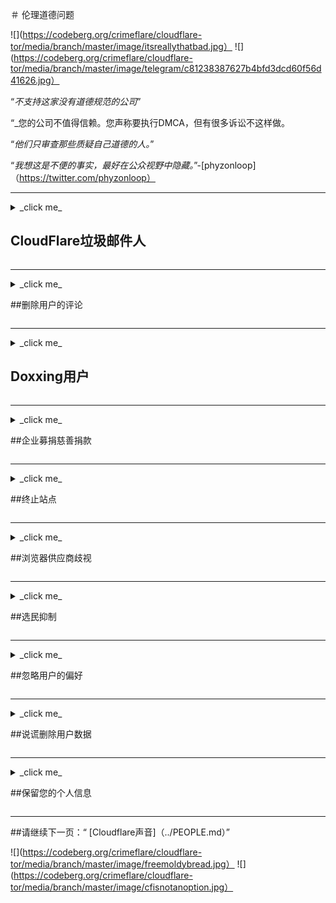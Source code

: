 ＃ 伦理道德问题

![](https://codeberg.org/crimeflare/cloudflare-tor/media/branch/master/image/itsreallythatbad.jpg）
![](https://codeberg.org/crimeflare/cloudflare-tor/media/branch/master/image/telegram/c81238387627b4bfd3dcd60f56d41626.jpg）

“_不支持这家没有道德规范的公司_”

“_您的公司不值得信赖。您声称要执行DMCA，但有很多诉讼不这样做。

“_他们只审查那些质疑自己道德的人。_”

“_我想这是不便的事实，最好在公众视野中隐藏。_”-[phyzonloop]（https://twitter.com/phyzonloop）


---


<details>
<summary> _click me_

## CloudFlare垃圾邮件人
</summary>


Cloudflare正在向非Cloudflare用户发送垃圾邮件。

-仅向选择加入的订户发送电子邮件
-当用户说“停止”时，然后停止发送电子邮件

就这么简单。但是Cloudflare不在乎。
Cloudflare说，使用他们的服务[可以阻止所有垃圾邮件发送者或攻击者]（https://support.cloudflare.com/hc/en-us/articles/200170066-Will-activating-Cloudflare-stop-all-spammers-or-attackers- ）。
我们如何在不激活Cloudflare的情况下停止_Cloudflare垃圾邮件发送者_？


![](https://codeberg.org/crimeflare/cloudflare-tor/media/branch/master/image/cfspam01.jpg）
![](https://codeberg.org/crimeflare/cloudflare-tor/media/branch/master/image/cfspam03.jpg）
![](https://codeberg.org/crimeflare/cloudflare-tor/media/branch/master/image/cfspam02.jpg）
![](https://codeberg.org/crimeflare/cloudflare-tor/media/branch/master/image/cfspambrittany.jpg）
![](https://codeberg.org/crimeflare/cloudflare-tor/media/branch/master/image/cfspamtwtr.jpg）

</details>

---

<details>
<summary> _click me_

##删除用户的评论
</summary>


Cloudflare审查员[负面评论]（https://web.archive.org/web/20191116004046/https://www.trustpilot.com/reviews/5aa6ee0ed5a5700a7c8cf853）。如果您在Twitter上发布_anti-Cloudflare_文本，则有机会从[Cloudflare员工]（cloudflare_inc/cloudflare_members.txt）中获得带有[_]的[回复]（https://twitter.com/CloudflareHelp/status/1126051764917145601） [否，不是]（PEOPLE.md）_“消息。如果您在任何评论网站上发布否定评论，他们将尝试[审查]（https://twitter.com/phyzonloop/status/1178836176985366529）[it]（https://twitter.com/dxgl_org/status/1178722159432220672 ）。


![](https://codeberg.org/crimeflare/cloudflare-tor/media/branch/master/image/cfcenrev_01.jpg）
![](https://codeberg.org/crimeflare/cloudflare-tor/media/branch/master/image/cfcenrev_02.jpg）
![](https://codeberg.org/crimeflare/cloudflare-tor/media/branch/master/image/cfcenrev_03.jpg）

</details>

---

<details>
<summary> _click me_

## Doxxing用户
</summary>


Cloudflare有一个严重的[骚扰问题]（https://web.archive.org/web/20171024040313/http://www.businessinsider.com/cloudflare-ceo-suggests-people-who-report-online-abuse-use -fake-names-2017-5）。
Cloudflare [分享个人信息]（https://archive.ph/ePdvi）其中[谁]（https://twitter.com/ZJemptv/status/898299709634248704）[抱怨]（https://twitter.com/TinyPirate/status/554718958176067584）[关于]（https://twitter.com/remembrancermx/status/1010329041235148802）[托管]（https://twitter.com/Bridaguy/status/915003769280172037）[站点]（https：//twitter .com/HelloAndrew/status/897260208845500416）。他们有时会要求您提供
您的真实身份证。如果您不想受到骚扰，请[殴打]（https://twitter.com/NiteShade925/status/1158469203420205056），[扑打]（https://boingboing.net/2015/01/19/invasion-boards -set-out-to-rui.html）或[killed]（https://twitter.com/RusEmbUSA/status/1187363092793040901），则最好远离Cloudflared网站。


![](https://codeberg.org/crimeflare/cloudflare-tor/media/branch/master/image/cfdox_what.jpg）
![](https://codeberg.org/crimeflare/cloudflare-tor/media/branch/master/image/cfdox_swat.jpg）
![](https://codeberg.org/crimeflare/cloudflare-tor/media/branch/master/image/cfdox_kill.jpg）
![](https://codeberg.org/crimeflare/cloudflare-tor/media/branch/master/image/cfdox_threat.jpg）
![](https://codeberg.org/crimeflare/cloudflare-tor/media/branch/master/image/cfdox_dox.jpg）
![](https://codeberg.org/crimeflare/cloudflare-tor/media/branch/master/image/cfdox_ex1.jpg）
![](https://codeberg.org/crimeflare/cloudflare-tor/media/branch/master/image/cfdox_ex2.jpg）

</details>

---

<details>
<summary> _click me_

##企业募捐慈善捐款
</summary>


CloudFlare正在[要求]（https://web.archive.org/web/20191112033605/https://opencollective.com/cloudflarecollective#section-about）进行慈善捐款。令人震惊的是，一家美国公司会与有良好理由的非营利组织一起请求慈善。如果您喜欢[阻止别人或浪费别人的时间]（PEOPLE.md），则可能想为Cloudflare员工订购一些披萨。


![](https://codeberg.org/crimeflare/cloudflare-tor/media/branch/master/image/cfdonate.jpg）

</details>

---

<details>
<summary> _click me_

##终止站点
</summary>


如果您的网站突然掉线，您将怎么办？有报道称Cloudflare正在[删除]（https://twitter.com/stefan_eady/status/1126033791267426304）[用户]（https://twitter.com/derivativeburke/status/903755267053117440）[配置]（https：//twitter.com/lordscarlet/status/1046785164792205314）或[在没有任何警告的情况下停止服务]（https://twitter.com/svolentin/status/1227324408475344896），[默默地]（https://twitter.com/BlnaryMlke/status/1194339461984854018）。我们建议您找到[更好的提供者]（what-to-do.md）。

![](https://codeberg.org/crimeflare/cloudflare-tor/media/branch/master/image/cftmnt.jpg）

</details>

---

<details>
<summary> _click me_

##浏览器供应商歧视
</summary>


CloudFlare为使用Firefox的用户提供优先待遇，同时对非Tor浏览器的用户提供与Tor相比的敌对待遇。
有权拒绝执行非免费javascript的Tor用户也将受到敌对待遇。
这种访问不平等是网络中立性滥用和权力滥用。

![](https://codeberg.org/crimeflare/cloudflare-tor/media/branch/master/image/browdifftbcx.gif）

-左：“ Tor浏览器”，右：“ Chrome”。相同的IP地址。

![](https://codeberg.org/crimeflare/cloudflare-tor/media/branch/master/image/browserdiff.jpg）

-左：“ [Tor浏览器] Javascript已禁用，Cookie已启用”
-右：`[Chrome]启用了Javascript，禁用了Cookie`

![](https://codeberg.org/crimeflare/cloudflare-tor/media/branch/master/image/cfsiryoublocked.jpg）

-不带Tor的QuteBrowser（小型浏览器）（Clearnet IP）

| ***浏览器*** | ***访问治疗*** |
| --- | --- |
| Tor浏览器（启用Javascript）|允许访问|
| Firefox（启用Javascript）|访问降级|
| Chromium（启用Javascript）|访问降级（按Google reCAPTCHA）|
| Chromium或Firefox（禁用Javascript）|访问被拒绝（按*破碎的* Google reCAPTCHA）|
| Chromium或Firefox（已禁用Cookie）|拒绝访问|
| QuteBrowser |拒绝访问|
| lynx |拒绝访问|
| w3m |拒绝访问|
| wget |拒绝访问|


“_为什么不使用“音频”按钮来解决简单的挑战？_”

是的，有一个音频按钮，但是它总是（[无法在Tor上使用）（https://trac.torproject.org/projects/tor/ticket/23840）。单击它时，您将收到此消息：

```
稍后再试
您的计算机或网络可能正在发送自动查询。
为了保护我们的用户，我们目前无法处理您的请求。
有关更多详细信息，请访问我们的帮助页面
```

</details>

---

<details>
<summary> _click me_

##选民抑制
</summary>


美国各州的选民最终通过居住国的州务卿网站注册投票。
由共和党控制的州务卿办公室通过Cloudflare代理州务卿的网站来压制选民。
Cloudflare对Tor用户的敌视对待，其MITM作为集中监视的全球监视点的位置以及总体上的不利作用
使准选民不愿登记。自由主义者尤其倾向于拥抱隐私。选民登记表收集有关选民的政治倾向，个人实际住址，社会安全号码和出生日期的敏感信息。
大多数州只公开提供这些信息的一部分，但是当有人注册投票时，Cloudflare会看到所有信息。

请注意，纸质注册不会绕过Cloudflare，因为国务秘书数据输入秘书可能会使用
在Cloudflare网站上输入数据。

![](https://codeberg.org/crimeflare/cloudflare-tor/media/branch/master/image/cfvotm_01.jpg）
![](https://codeberg.org/crimeflare/cloudflare-tor/media/branch/master/image/cfvotm_02.jpg）

-Change.org是一个著名的网站，用于收集选票并采取行动。 “ [[世界各地的人们都在发起运动，动员支持者，并与决策者一起推动解决方案。]（https://web.archive.org/web/20200206120027/https://www.change.org/about）”
不幸的是，由于Cloudflare的攻击性过滤器，许多人根本无法查看change.org。他们被禁止签署请愿书，从而将他们排除在民主进程之外。使用其他非Cloudflared平台（例如[OpenPetition]（https://www.openpetition.eu/content/about_us））有助于解决该问题。

![](https://codeberg.org/crimeflare/cloudflare-tor/media/branch/master/image/changeorgasn.jpg）
![](https://codeberg.org/crimeflare/cloudflare-tor/media/branch/master/image/changeorgtor.jpg）

-Cloudflare的“ [雅典项目]（https://www.cloudflare.com/athenian/）”为州和地方选举网站提供了免费的企业级保护。他们说“他们的选民可以访问选举信息和选民登记”，但这是一个谎言，因为许多人根本无法浏览该网站。

</details>

---

<details>
<summary> _click me_

##忽略用户的偏好
</summary>


如果您选择退出，则希望您不会收到有关它的电子邮件。 Cloudflare会忽略用户的偏好，并在未经客户同意的情况下与第三方公司共享数据（https://twitter.com/thexpaw/status/1108424723233419264）。如果您使用他们的免费计划，他们有时会向您发送电子邮件，要求购买每月订阅。

![](https://codeberg.org/crimeflare/cloudflare-tor/media/branch/master/image/cfviopl_tp.jpg）

</details>

---

<details>
<summary> _click me_

##说谎删除用户数据
</summary>


根据此[ex-cloudflare客户博客]（https://shkspr.mobi/blog/2019/11/can-you-trust-cloudflare-with-your-personal-data/）的说法，Cloudflare说谎是在删除帐户。如今，关闭或删除帐户后，许多[公司都会保留您的数据]（https://justdeleteme.xyz/）。大多数优秀公司的隐私政策中都提到了这一点。耀斑？没有。

```
2019-08-05 CloudFlare向我发送了确认他们已删除我的帐户的确认。
2019-10-02我收到了CloudFlare的电子邮件，“因为我是客户”
```

Cloudflare不了解“删除”一词。如果确实是_removed_，为什么这位前客户收到电子邮件？他还提到Cloudflare的隐私政策没有提及它。

```
他们的新隐私权政策没有提及保留一年的数据。
```

![](https://codeberg.org/crimeflare/cloudflare-tor/media/branch/master/image/cfviopl_notdel.jpg）

如果[他们的隐私政策是LIE]（https://twitter.com/daviddlow/status/1197787135526555648），您如何信任Cloudflare？

</details>

---

<details>
<summary> _click me_

##保留您的个人信息
</summary>


删除Cloudflare帐户是[硬级别]（https://justdeleteme.xyz/）。

```
使用“帐户”类别提交支持凭单，
并在邮件正文中请求删除帐户。
请求删除之前，您的帐户中不得附加任何域或信用卡。
```

您将[收到此确认电子邮件]（https://twitter.com/originalesushi/status/1199041528414527495）。

![](https://codeberg.org/crimeflare/cloudflare-tor/media/branch/master/image/cf_deleteandkeep.jpg）

“我们已开始处理您的删除请求”，但“我们将继续存储您的个人信息”。

你可以“信任”这个吗？

</details>

---

##请继续下一页：“ [Cloudflare声音]（../PEOPLE.md）”

![](https://codeberg.org/crimeflare/cloudflare-tor/media/branch/master/image/freemoldybread.jpg）
![](https://codeberg.org/crimeflare/cloudflare-tor/media/branch/master/image/cfisnotanoption.jpg）
